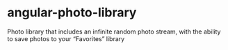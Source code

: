 # angular-photo-library
Photo library that includes an infinite random photo stream, with the ability to save photos to your “Favorites” library
